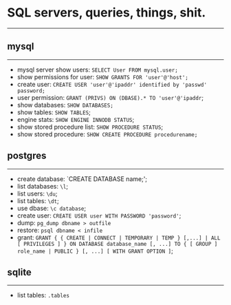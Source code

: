 # SQL servers, queries, things, shit.
---

## mysql
---

* mysql server show users: `SELECT User FROM mysql.user;`
* show permissions for user: `SHOW GRANTS FOR 'user'@'host';`
* create user: `CREATE USER 'user'@'ipaddr' identified by 'passwd' password;`
* user permission: `GRANT (PRIVS) ON (DBASE).* TO 'user'@'ipaddr`;
* show databases: `SHOW DATABASES;`
* show tables: `SHOW TABLES`;
* engine stats: `SHOW ENGINE INNODB STATUS`;
* show stored procedure list: `SHOW PROCEDURE STATUS`;
* show stored procedure: `SHOW CREATE PROCEDURE procedurename;`

## postgres
---

* create database: `CREATE DATABASE name;';
* list databases: `\l`;
* list users: `\du`;
* list tables: `\dt`;
* use dbase: `\c database`;
* create user: `CREATE USER user WITH PASSWORD 'password'`;
* dump: `pg_dump dbname > outfile`
* restore: `psql dbname < infile`
* grant: `GRANT { { CREATE | CONNECT | TEMPORARY | TEMP } [,...] | ALL [ PRIVILEGES ] }
    ON DATABASE database_name [, ...]
    TO { [ GROUP ] role_name | PUBLIC } [, ...] [ WITH GRANT OPTION ]`;

## sqlite
---

* list tables: `.tables`
 
